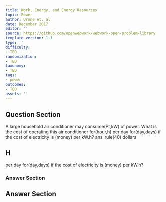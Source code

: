 ```yaml
---
title: Work, Energy, and Energy Resources
topic: Power
author: Urone et. al
date: December 2017
editor: ''
source: https://github.com/openwebwork/webwork-open-problem-library
template_version: 1.1
type: ''
difficulty:
- TBD
randomization:
- TBD
taxonomy:
- TBD
tags:
- power
outcomes:
- TBD
assets: ''
---
```


## Question Section 

A large household air conditioner may consume(Pt,kW) of power. What is the cost of operating this air conditioner for(hour,h) per day for(day,days) if the cost of electricity is (money) per kW.h?
ans_rule(40) dollars

## H
per day for(day,days) if the cost of electricity is (money) per kW.h?
### Answer Section


## Answer Section

